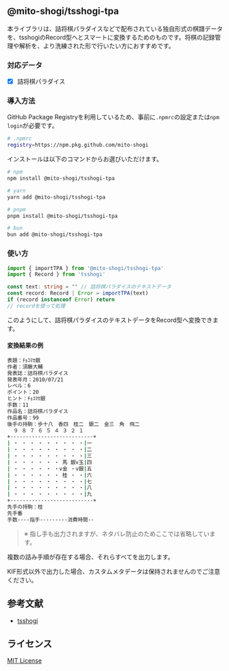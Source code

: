 ## @mito-shogi/tsshogi-tpa

本ライブラリは、詰将棋パラダイスなどで配布されている独自形式の棋譜データを、tsshogiのRecord型へとスマートに変換するためのものです。将棋の記録管理や解析を、より洗練された形で行いたい方におすすめです。

### 対応データ

- [x] 詰将棋パラダイス

### 導入方法

GitHub Package Registryを利用しているため、事前に`.npmrc`の設定または`npm login`が必要です。

```zsh
# .npmrc
registry=https://npm.pkg.github.com/mito-shogi
```

インストールは以下のコマンドからお選びいただけます。

```zsh
# npm
npm install @mito-shogi/tsshogi-tpa

# yarn
yarn add @mito-shogi/tsshogi-tpa

# pnpm
pnpm install @mito-shogi/tsshogi-tpa

# bun
bun add @mito-shogi/tsshogi-tpa
```

### 使い方

```ts
import { importTPA } from '@mito-shogi/tsshogi-tpa'
import { Record } from 'tsshogi'

const text: string = "" // 詰将棋パラダイスのテキストデータ
const record: Record | Error = importTPA(text)
if (record instanceof Error) return
// recordを使って処理
```

このようにして、詰将棋パラダイスのテキストデータをRecord型へ変換できます。

#### 変換結果の例

```zsh
表題：ﾁｮｺﾏｶ銀
作者：須藤大輔
発表誌：詰将棋パラダイス
発表年月：2010/07/21
レベル：6
ポイント：20
ヒント：ﾁｮｺﾏｶ銀
手数：11
作品名：詰将棋パラダイス
作品番号：99
後手の持駒：歩十八　香四　桂二　銀二　金三　角　飛二
  ９ ８ ７ ６ ５ ４ ３ ２ １
+---------------------------+
| ・ ・ ・ ・ ・ ・ ・ ・ ・|一
| ・ ・ ・ ・ ・ ・ ・ ・ ・|二
| ・ ・ ・ ・ ・ ・ ・ ・ ・|三
| ・ ・ ・ ・ ・ ・ 馬 銀v玉|四
| ・ ・ ・ ・ ・ ・v金 ・v銀|五
| ・ ・ ・ ・ ・ ・ 桂 ・ ・|六
| ・ ・ ・ ・ ・ ・ ・ ・ ・|七
| ・ ・ ・ ・ ・ ・ ・ ・ ・|八
| ・ ・ ・ ・ ・ ・ ・ ・ ・|九
+---------------------------+
先手の持駒：桂
先手番
手数----指手---------消費時間--
```

> ※ 指し手も出力されますが、ネタバレ防止のためここでは省略しています。

複数の詰み手順が存在する場合、それらすべてを出力します。

KIF形式以外で出力した場合、カスタムメタデータは保持されませんのでご注意ください。

## 参考文献

- [tsshogi](https://github.com/sunfish-shogi/tsshogi)

## ライセンス

[MIT License](https://github.com/tsshogi/kanna/blob/main/LICENSE)
